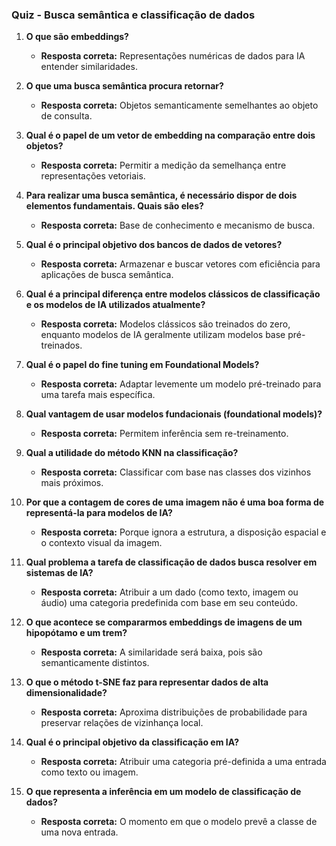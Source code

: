 ### **Quiz - Busca semântica e classificação de dados**

1. **O que são embeddings?**

   - **Resposta correta:** Representações numéricas de dados para IA entender similaridades.

2. **O que uma busca semântica procura retornar?**

   - **Resposta correta:** Objetos semanticamente semelhantes ao objeto de consulta.

3. **Qual é o papel de um vetor de embedding na comparação entre dois objetos?**

   - **Resposta correta:** Permitir a medição da semelhança entre representações vetoriais.

4. **Para realizar uma busca semântica, é necessário dispor de dois elementos fundamentais. Quais são eles?**

   - **Resposta correta:** Base de conhecimento e mecanismo de busca.

5. **Qual é o principal objetivo dos bancos de dados de vetores?**

   - **Resposta correta:** Armazenar e buscar vetores com eficiência para aplicações de busca semântica.

6. **Qual é a principal diferença entre modelos clássicos de classificação e os modelos de IA utilizados atualmente?**

   - **Resposta correta:** Modelos clássicos são treinados do zero, enquanto modelos de IA geralmente utilizam modelos base pré-treinados.

7. **Qual é o papel do fine tuning em Foundational Models?**

   - **Resposta correta:** Adaptar levemente um modelo pré-treinado para uma tarefa mais específica.

8. **Qual vantagem de usar modelos fundacionais (foundational models)?**

   - **Resposta correta:** Permitem inferência sem re-treinamento.

9. **Qual a utilidade do método KNN na classificação?**

   - **Resposta correta:** Classificar com base nas classes dos vizinhos mais próximos.

10. **Por que a contagem de cores de uma imagem não é uma boa forma de representá-la para modelos de IA?**

    - **Resposta correta:** Porque ignora a estrutura, a disposição espacial e o contexto visual da imagem.

11. **Qual problema a tarefa de classificação de dados busca resolver em sistemas de IA?**

    - **Resposta correta:** Atribuir a um dado (como texto, imagem ou áudio) uma categoria predefinida com base em seu conteúdo.

12. **O que acontece se compararmos embeddings de imagens de um hipopótamo e um trem?**

    - **Resposta correta:** A similaridade será baixa, pois são semanticamente distintos.

13. **O que o método t-SNE faz para representar dados de alta dimensionalidade?**

    - **Resposta correta:** Aproxima distribuições de probabilidade para preservar relações de vizinhança local.

14. **Qual é o principal objetivo da classificação em IA?**

    - **Resposta correta:** Atribuir uma categoria pré-definida a uma entrada como texto ou imagem.

15. **O que representa a inferência em um modelo de classificação de dados?**

    - **Resposta correta:** O momento em que o modelo prevê a classe de uma nova entrada.
